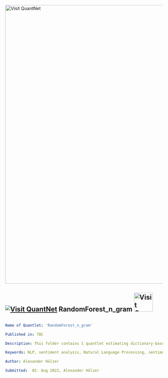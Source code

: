[<img src="https://github.com/QuantLet/Styleguide-and-FAQ/blob/master/pictures/banner.png" width="888" alt="Visit QuantNet">](http://quantlet.de/)

## [<img src="https://github.com/QuantLet/Styleguide-and-FAQ/blob/master/pictures/qloqo.png" alt="Visit QuantNet">](http://quantlet.de/) **RandomForest_n_gram** [<img src="https://github.com/QuantLet/Styleguide-and-FAQ/blob/master/pictures/QN2.png" width="60" alt="Visit QuantNet 2.0">](http://quantlet.de/)

```yaml

Name of Quantlet: 'RandomForest_n_gram'

Published in: TBC

Description: This folder contains 1 quantlet estimating dictionary-based sentiment measures based on the Random Forest algorithm with one- and two-gram as inputs for the master thesis "Supervised Machine Learning Sentiment Measures"

Keywords: NLP, sentiment analysis, Natural Language Processing, sentiment

Author: Alexander Hölzer

Submitted:  02. Aug 2022, Alexander Hölzer
